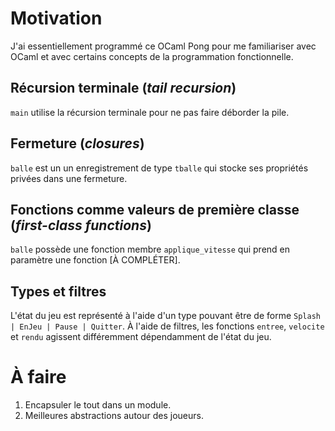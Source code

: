 Motivation
==========

J'ai essentiellement programmé ce OCaml Pong pour me familiariser avec OCaml et avec certains concepts de la programmation fonctionnelle.

Récursion terminale (*tail recursion*)
-------------------

`main` utilise la récursion terminale pour ne pas faire déborder la pile.


Fermeture (*closures*)
---------------

`balle` est un un enregistrement de type `tballe` qui stocke ses propriétés privées dans une fermeture.

Fonctions comme valeurs de première classe (*first-class functions*)
-------------------------------
`balle` possède une fonction membre `applique_vitesse` qui prend en paramètre une fonction [À COMPLÉTER].

Types et filtres
----------------

L'état du jeu est représenté à l'aide d'un type pouvant être de forme `Splash | EnJeu | Pause | Quitter`. À l'aide de filtres, les fonctions `entree`, `velocite` et `rendu` agissent différemment dépendamment de l'état du jeu.

À faire
==========

1. Encapsuler le tout dans un module.
2. Meilleures abstractions autour des joueurs.